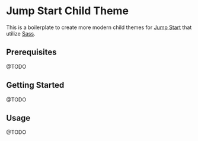# Jump Start Child Theme

This is a boilerplate to create more modern child themes for [Jump Start](https://wpjumpstart.com) that utilize [Sass](https://sass-lang.com).

## Prerequisites

@TODO

## Getting Started

@TODO

## Usage

@TODO

